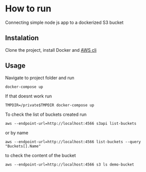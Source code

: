 # How to run

Connecting simple node js app to a dockerized S3 bucket

## Instalation
Clone the project, install Docker and [AWS cli](https://docs.aws.amazon.com/cli/latest/userguide/install-macos.html)

## Usage
Navigate to project folder and run
```
docker-compose up
```

If that doesnt work run 
```
TMPDIR=/private$TMPDIR docker-compose up
```

To check the list of buckets created run
```
aws --endpoint-url=http://localhost:4566 s3api list-buckets
```


or by name
```
aws --endpoint-url=http://localhost:4566 list-buckets --query "Buckets[].Name"
```

to check the content of the bucket
```
aws --endpoint-url=http://localhost:4566 s3 ls demo-bucket
```

